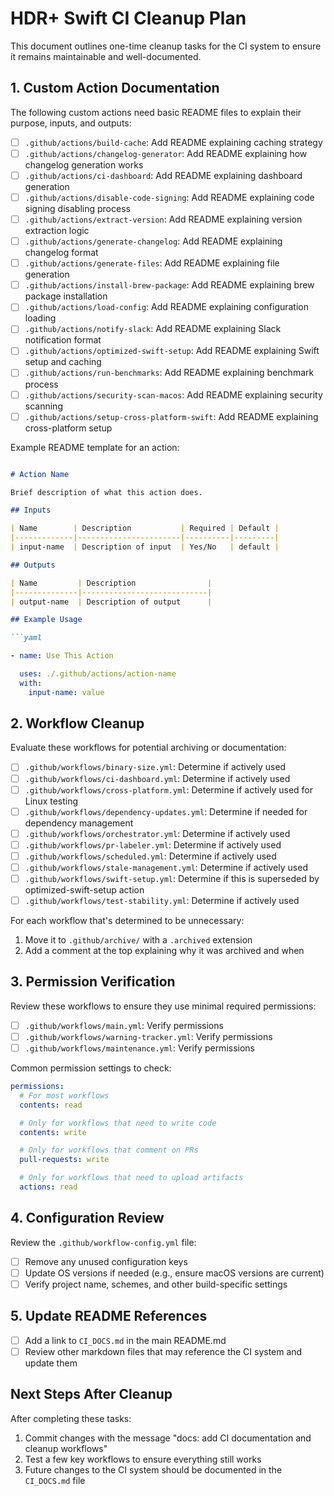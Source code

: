 # HDR+ Swift CI Cleanup Plan

This document outlines one-time cleanup tasks for the CI system to ensure it remains maintainable and well-documented.

## 1. Custom Action Documentation

The following custom actions need basic README files to explain their purpose, inputs, and outputs:

- [ ] `.github/actions/build-cache`: Add README explaining caching strategy
- [ ] `.github/actions/changelog-generator`: Add README explaining how changelog generation works
- [ ] `.github/actions/ci-dashboard`: Add README explaining dashboard generation
- [ ] `.github/actions/disable-code-signing`: Add README explaining code signing disabling process
- [ ] `.github/actions/extract-version`: Add README explaining version extraction logic
- [ ] `.github/actions/generate-changelog`: Add README explaining changelog format
- [ ] `.github/actions/generate-files`: Add README explaining file generation
- [ ] `.github/actions/install-brew-package`: Add README explaining brew package installation
- [ ] `.github/actions/load-config`: Add README explaining configuration loading
- [ ] `.github/actions/notify-slack`: Add README explaining Slack notification format
- [ ] `.github/actions/optimized-swift-setup`: Add README explaining Swift setup and caching
- [ ] `.github/actions/run-benchmarks`: Add README explaining benchmark process
- [ ] `.github/actions/security-scan-macos`: Add README explaining security scanning
- [ ] `.github/actions/setup-cross-platform-swift`: Add README explaining cross-platform setup

Example README template for an action:

```markdown

# Action Name

Brief description of what this action does.

## Inputs

| Name        | Description           | Required | Default |
|-------------|-----------------------|----------|---------|
| input-name  | Description of input  | Yes/No   | default |

## Outputs

| Name         | Description                |
|--------------|----------------------------|
| output-name  | Description of output      |

## Example Usage

```yaml

- name: Use This Action

  uses: ./.github/actions/action-name
  with:
    input-name: value
```

## 2. Workflow Cleanup

Evaluate these workflows for potential archiving or documentation:

- [ ] `.github/workflows/binary-size.yml`: Determine if actively used
- [ ] `.github/workflows/ci-dashboard.yml`: Determine if actively used
- [ ] `.github/workflows/cross-platform.yml`: Determine if actively used for Linux testing
- [ ] `.github/workflows/dependency-updates.yml`: Determine if needed for dependency management
- [ ] `.github/workflows/orchestrator.yml`: Determine if actively used
- [ ] `.github/workflows/pr-labeler.yml`: Determine if actively used
- [ ] `.github/workflows/scheduled.yml`: Determine if actively used
- [ ] `.github/workflows/stale-management.yml`: Determine if actively used
- [ ] `.github/workflows/swift-setup.yml`: Determine if this is superseded by optimized-swift-setup action
- [ ] `.github/workflows/test-stability.yml`: Determine if actively used

For each workflow that's determined to be unnecessary:

1. Move it to `.github/archive/` with a `.archived` extension
2. Add a comment at the top explaining why it was archived and when

## 3. Permission Verification

Review these workflows to ensure they use minimal required permissions:

- [ ] `.github/workflows/main.yml`: Verify permissions
- [ ] `.github/workflows/warning-tracker.yml`: Verify permissions
- [ ] `.github/workflows/maintenance.yml`: Verify permissions

Common permission settings to check:
```yaml
permissions:
  # For most workflows
  contents: read

  # Only for workflows that need to write code
  contents: write

  # Only for workflows that comment on PRs
  pull-requests: write

  # Only for workflows that need to upload artifacts
  actions: read
```

## 4. Configuration Review

Review the `.github/workflow-config.yml` file:

- [ ] Remove any unused configuration keys
- [ ] Update OS versions if needed (e.g., ensure macOS versions are current)
- [ ] Verify project name, schemes, and other build-specific settings

## 5. Update README References

- [ ] Add a link to `CI_DOCS.md` in the main README.md
- [ ] Review other markdown files that may reference the CI system and update them

## Next Steps After Cleanup

After completing these tasks:

1. Commit changes with the message "docs: add CI documentation and cleanup workflows"
2. Test a few key workflows to ensure everything still works
3. Future changes to the CI system should be documented in the `CI_DOCS.md` file

